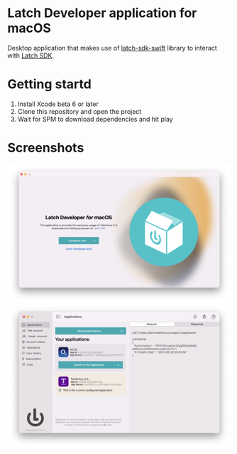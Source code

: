 # Latch Developer application for macOS

Desktop application that makes use of [latch-sdk-swift](https://raw.githubusercontent.com/salavert/latch-sdk-swift) library to interact with [Latch SDK](https://latch.telefonica.com/).

# Getting startd

1. Install Xcode beta 6 or later
1. Clone this repository and open the project
1. Wait for SPM to download dependencies and hit play

# Screenshots

![Splash screen](/doc/img/1.png)
![Home](/doc/img/2.png)
